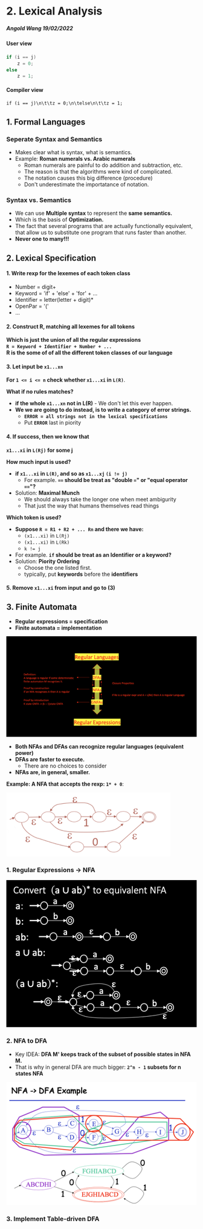 # 2. Lexical Analysis
##### Angold Wang 19/02/2022


#### User view
```c
if (i == j) 
    z = 0;
else 
    z = 1;
```

#### Compiler view
```
if (i == j)\n\t\tz = 0;\n\telse\n\t\tz = 1;
```

## 1. Formal Languages

### Seperate Syntax and Semantics
* Makes clear what is syntax, what is semantics.
* Example: **Roman numerals vs. Arabic numerals**
    * Roman numerals are painful to do addition and subtraction, etc.
    * The reason is that the algorithms were kind of complicated.
    * The notation causes this big difference (procedure)
    * Don't underestimate the importatance of notation.

### Syntax vs. Semantics
* We can use **Multiple syntax** to represent the **same semantics.**
* Which is the basis of **Optimization.**
* The fact that several programs that are actually functionally equivalent, that allow us to substitute one program that runs faster than another.
* **Never one to many!!!**

## 2. Lexical Specification
#### 1. Write rexp for the lexemes of each token class
* Number = digit+
* Keyword = 'if' + 'else' + 'for' + ...
* Identifier = letter(letter + digit)\*
* OpenPar = '('
* ...

#### 2. Construct R, matching all lexemes for all tokens
**Which is just the union of all the regular expressions**<br>
**`R = Keyword + Identifier + Number + ...`**<br>
**R is the some of of all the different token classes of our language**

#### 3. Let input be `x1...xn`
**For `1 <= i <= n` check whether `x1...xi` in `L(R)`**.<br>

**What if no rules matches?**
* **if the whole `x1...xn` not in L(R)** - We don't let this ever happen.
* **We we are going to do instead, is to write a category of error strings.**
    * **`ERROR = all strings not in the lexical specifications`**
    * Put **`ERROR`** last in piority

#### 4. If success, then we know that
**`x1...xi` in `L(Rj)` for some j**

**How much input is used?**
* **if `x1...xi` in `L(R)`, and so as `x1...xj` `(i != j)`**
    * For example. **`==` should be treat as "double `=`" or "equal operator `==`"?**
* Solution: **Maximal Munch**
    * We should always take the longer one when meet ambigurity
    * That just the way that humans themselves read things


**Which token is used?**
* **Suppose `R = R1 + R2 + ... Rn` and there we have:**
    * `(x1...xi)` in `L(Rj)`
    * `(x1...xi)` in `L(Rk)`
    * `k != j`
* For example. **`if` should be treat as an Identifier or a keyword?**
* Solution: **Piority Ordering**
    * Choose the one listed first. 
    * typically, put **keywords** before the **identifiers**


#### 5. Remove `x1...xi` from input and go to (3)

## 3. Finite Automata
* **Regular expressions = specification**
* **Finite automata = implementation**

![rexp](Sources/rexp.png)

* **Both NFAs and DFAs can recognize regular languages (equivalent power)**
* **DFAs are faster to execute.**
    * There are no choices to consider
* **NFAs are, in general, smaller.**


**Example: A NFA that accepts the rexp: `1* + 0`**:

![example](Sources/example.png)

### 1. Regular Expressions -> NFA

![operation](Sources/operation.png)

### 2. NFA to DFA

* Key IDEA: **DFA M' keeps track of the subset of possible states in NFA M.**
* That is why in general DFA are much bigger: **`2^n - 1` subsets for n states NFA**

![nfadfa](Sources/nfadfa.png)


### 3. Implement Table-driven DFA





